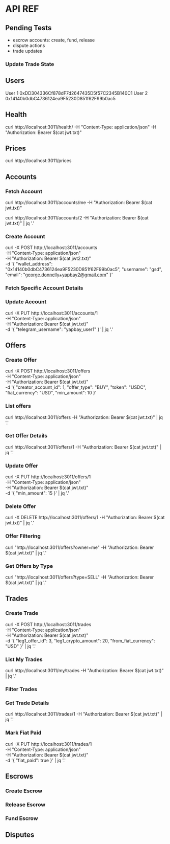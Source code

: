 # API REF

## Pending Tests
- escrow accounts: create, fund, release
- dispute actions
- trade updates

### Update Trade State

## Users
User 1 0xDD304336Cf878dF7d2647435D5f57C2345B140C1
User 2 0x14140b0dbC4736124ea9F5230D851f62F99b0ac5
## Health
curl http://localhost:3011/health/ -H "Content-Type: application/json" -H "Authorization: Bearer $(cat jwt.txt)"
## Prices
curl http://localhost:3011/prices
## Accounts
### Fetch Account
curl http://localhost:3011/accounts/me -H "Authorization: Bearer $(cat jwt.txt)"

curl http://localhost:3011/accounts/2 -H "Authorization: Bearer $(cat jwt.txt)" | jq '.'
### Create Account
curl -X POST http://localhost:3011/accounts \
-H "Content-Type: application/json" \
-H "Authorization: Bearer $(cat jwt2.txt)" \
-d '{
  "wallet_address": "0x14140b0dbC4736124ea9F5230D851f62F99b0ac5",
  "username": "gsd",
  "email": "george.donnelly+yapbay2@gmail.com"
}'
### Fetch Specific Account Details
### Update Account
curl -X PUT http://localhost:3011/accounts/1 \
-H "Content-Type: application/json" \
-H "Authorization: Bearer $(cat jwt.txt)" \
-d '{
  "telegram_username": "yapbay_user1"
}' | jq '.'
## Offers
### Create Offer
curl -X POST http://localhost:3011/offers \
-H "Content-Type: application/json" \
-H "Authorization: Bearer $(cat jwt.txt)" \
-d '{
  "creator_account_id": 1,
  "offer_type": "BUY",
  "token": "USDC",
  "fiat_currency": "USD",
  "min_amount": 10
}'
### List offers
curl http://localhost:3011/offers -H "Authorization: Bearer $(cat jwt.txt)" | jq '.'
### Get Offer Details
curl http://localhost:3011/offers/1 -H "Authorization: Bearer $(cat jwt.txt)" | jq '.'
### Update Offer
curl -X PUT http://localhost:3011/offers/1 \
-H "Content-Type: application/json" \
-H "Authorization: Bearer $(cat jwt.txt)" \
-d '{
  "min_amount": 15
}' | jq '.'
### Delete Offer
curl -X DELETE http://localhost:3011/offers/1 -H "Authorization: Bearer $(cat jwt.txt)" | jq '.'
### Offer Filtering
curl "http://localhost:3011/offers?owner=me" -H "Authorization: Bearer $(cat jwt.txt)" | jq '.'
### Get Offers by Type
curl "http://localhost:3011/offers?type=SELL" -H "Authorization: Bearer $(cat jwt.txt)" | jq '.'
## Trades
### Create Trade
curl -X POST http://localhost:3011/trades \
-H "Content-Type: application/json" \
-H "Authorization: Bearer $(cat jwt.txt)" \
-d '{
"leg1_offer_id": 3,
"leg1_crypto_amount": 20,
"from_fiat_currency": "USD"
}' | jq '.'
### List My Trades
curl http://localhost:3011/my/trades -H "Authorization: Bearer $(cat jwt.txt)" | jq '.'
### Filter Trades
### Get Trade Details
curl http://localhost:3011/trades/1 -H "Authorization: Bearer $(cat jwt.txt)" | jq '.'
### Mark Fiat Paid
curl -X PUT http://localhost:3011/trades/1 \
-H "Content-Type: application/json" \
-H "Authorization: Bearer $(cat jwt.txt)" \
-d '{
  "fiat_paid": true
}' | jq '.'
## Escrows
### Create Escrow
### Release Escrow
### Fund Escrow
## Disputes